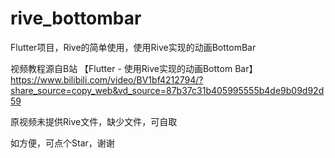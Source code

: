 # rive_bottombar
Flutter项目，Rive的简单使用，使用Rive实现的动画BottomBar

视频教程源自B站
【Flutter - 使用Rive实现的动画Bottom Bar】 https://www.bilibili.com/video/BV1bf4212794/?share_source=copy_web&vd_source=87b37c31b405995555b4de9b09d92d59

原视频未提供Rive文件，缺少文件，可自取

如方便，可点个Star，谢谢